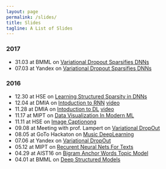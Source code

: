 ```yaml
---
layout: page
permalink: /slides/
title: Slides
tagline: A List of Slides
---
```


### 2017
- 31.03 at BMML on [Variational Dropout Sparsifies DNNs](https://goo.gl/RozONc)
- 07.03 at Yandex on [Variational Dropout Sparsifies DNNs](https://goo.gl/fH3WcO)

### 2016 
- 12.30 at HSE on [Learning Structured Sparsity in DNNs](2016.12.27_SSL/ssl.pdf)
- 12.04 at DMIA on [Intoduction to RNN](2016.12.04_DMIA_RNN/dmia_rnn.pdf) [video](https://youtu.be/i-l9x09kqZ8)
- 11.28 at DMIA on [Intoduction to DL](2016.11.28_DMIA_DL/dmia_dl.pdf) [video](https://youtu.be/xguvCaSGWQY)
- 11.17 at MIPT on [Data Visualization In Modern ML](2016.11.17_DataVisualizationInModernML/data_viz.pdf)
- 11.11 at HSE  on [Image Captionong](2016.11.11_ImageCaptioning/image_captionong.pdf)
- 09.08 at Meeting with prof. Lampert on [Variational DropOut](2016.09.08_VDLtoLampert/variation_deep_learning.pdf)
- 08.05 at GoTo Hackaton on [Music DeepLearning](2016.08.05_MusicDeepLearning/deep_nn_for_music.pdf)
- 07.06 at Yandex on [Variational DropOut](2016.07.06_VariationalDropOut/variation_dropout.pdf)
- 05.12 at MIPT on [Recurent Neural Nets For Texts](2016.05.12_RecurentNeuralNetsForTexts/recurent_nn_for_texts.pdf)
- 04.29 at AIST16 on [Bigram Anchor Words Topic Model](2016.04.29_BigramAnchorWordsTopicModel/deep_structured_models.pdf)
- 04.01 at BMML on [Deep Structured Models](2016.04.01_DeepStructuredModels/deep_structured_models.pdf)
